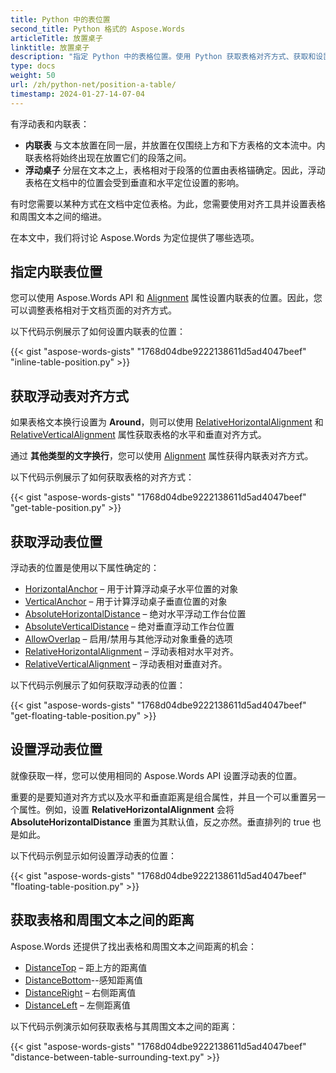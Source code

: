 ```yaml
---
title: Python 中的表位置
second_title: Python 格式的 Aspose.Words
articleTitle: 放置桌子
linktitle: 放置桌子
description: "指定 Python 中的表格位置。使用 Python 获取表格对齐方式、获取和设置浮动表格位置。"
type: docs
weight: 50
url: /zh/python-net/position-a-table/
timestamp: 2024-01-27-14-07-04
---
```


有浮动表和内联表：

* **内联表** 与文本放置在同一层，并放置在仅围绕上方和下方表格的文本流中。内联表格将始终出现在放置它们的段落之间。
* **浮动桌子** 分层在文本之上，表格相对于段落的位置由表格锚确定。因此，浮动表格在文档中的位置会受到垂直和水平定位设置的影响。

有时您需要以某种方式在文档中定位表格。为此，您需要使用对齐工具并设置表格和周围文本之间的缩进。

在本文中，我们将讨论 Aspose.Words 为定位提供了哪些选项。

## 指定内联表位置

您可以使用 Aspose.Words API 和 [Alignment](https://reference.aspose.com/words/python-net/aspose.words.tables/table/alignment/) 属性设置内联表的位置。因此，您可以调整表格相对于文档页面的对齐方式。

以下代码示例展示了如何设置内联表的位置：

{{< gist "aspose-words-gists" "1768d04dbe9222138611d5ad4047beef" "inline-table-position.py" >}}

## 获取浮动表对齐方式

如果表格文本换行设置为 **Around**，则可以使用 [RelativeHorizontalAlignment](https://reference.aspose.com/words/python-net/aspose.words.tables/table/relative_horizontal_alignment/) 和 [RelativeVerticalAlignment](https://reference.aspose.com/words/python-net/aspose.words.tables/table/relative_vertical_alignment/) 属性获取表格的水平和垂直对齐方式。

通过 **其他类型的文字换行**，您可以使用 [Alignment](https://reference.aspose.com/words/python-net/aspose.words.tables/table/alignment/) 属性获得内联表对齐方式。

以下代码示例展示了如何获取表格的对齐方式：

{{< gist "aspose-words-gists" "1768d04dbe9222138611d5ad4047beef" "get-table-position.py" >}}

## 获取浮动表位置

 浮动表的位置是使用以下属性确定的：

* [HorizontalAnchor](https://reference.aspose.com/words/python-net/aspose.words.tables/table/horizontal_anchor/) – 用于计算浮动桌子水平位置的对象
* [VerticalAnchor](https://reference.aspose.com/words/python-net/aspose.words.tables/table/vertical_anchor/) – 用于计算浮动桌子垂直位置的对象
* [AbsoluteHorizontalDistance](https://reference.aspose.com/words/python-net/aspose.words.tables/table/absolute_horizontal_distance/) – 绝对水平浮动工作台位置
* [AbsoluteVerticalDistance](https://reference.aspose.com/words/python-net/aspose.words.tables/table/absolute_vertical_distance/) – 绝对垂直浮动工作台位置
* [AllowOverlap](https://reference.aspose.com/words/python-net/aspose.words.tables/table/allow_overlap/) – 启用/禁用与其他浮动对象重叠的选项
* [RelativeHorizontalAlignment](https://reference.aspose.com/words/python-net/aspose.words.tables/table/relative_horizontal_alignment/) – 浮动表相对水平对齐。
* [RelativeVerticalAlignment](https://reference.aspose.com/words/python-net/aspose.words.tables/table/relative_vertical_alignment/) – 浮动表相对垂直对齐。

以下代码示例展示了如何获取浮动表的位置：

{{< gist "aspose-words-gists" "1768d04dbe9222138611d5ad4047beef" "get-floating-table-position.py" >}}

## 设置浮动表位置

就像获取一样，您可以使用相同的 Aspose.Words API 设置浮动表的位置。

重要的是要知道对齐方式以及水平和垂直距离是组合属性，并且一个可以重置另一个属性。例如，设置 **RelativeHorizontalAlignment** 会将 **AbsoluteHorizontalDistance** 重置为其默认值，反之亦然。垂直排列的 true 也是如此。

以下代码示例显示如何设置浮动表的位置：

{{< gist "aspose-words-gists" "1768d04dbe9222138611d5ad4047beef" "floating-table-position.py" >}}

## 获取表格和周围文本之间的距离

Aspose.Words 还提供了找出表格和周围文本之间距离的机会：

- [DistanceTop](https://reference.aspose.com/words/python-net/aspose.words.tables/table/distance_top/) – 距上方的距离值
- [DistanceBottom](https://reference.aspose.com/words/python-net/aspose.words.tables/table/distance_bottom/)--感知距离值
- [DistanceRight](https://reference.aspose.com/words/python-net/aspose.words.tables/table/distance_right/) – 右侧距离值
- [DistanceLeft](https://reference.aspose.com/words/python-net/aspose.words.tables/table/distance_left/) – 左侧距离值

以下代码示例演示如何获取表格与其周围文本之间的距离：

{{< gist "aspose-words-gists" "1768d04dbe9222138611d5ad4047beef" "distance-between-table-surrounding-text.py" >}}
